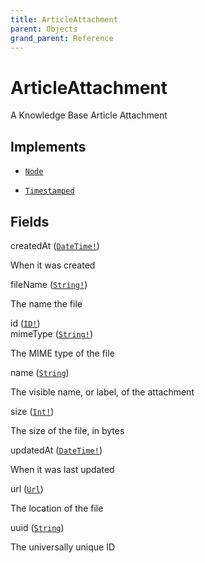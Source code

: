 ```yaml
---
title: ArticleAttachment
parent: Objects
grand_parent: Reference
---
```


# ArticleAttachment

A Knowledge Base Article Attachment

## Implements

- <code><a href="/docs/reference/interface/node">Node</a></code>

- <code><a href="/docs/reference/interface/timestamped">Timestamped</a></code>

## Fields

<div class="field-entry ">
  <span id="created_at" class="field-name anchored">createdAt (<code><a href="/docs/reference/scalar/date_time">DateTime!</a></code>)</span>

  <div class="description-wrapper">
   <p>When it was created</p>

  </div>
</div>

<div class="field-entry ">
  <span id="file_name" class="field-name anchored">fileName (<code><a href="/docs/reference/scalar/string">String!</a></code>)</span>

  <div class="description-wrapper">
   <p>The name the file</p>

  </div>
</div>

<div class="field-entry ">
  <span id="id" class="field-name anchored">id (<code><a href="/docs/reference/scalar/id">ID!</a></code>)</span>

  <div class="description-wrapper">

  </div>
</div>

<div class="field-entry ">
  <span id="mime_type" class="field-name anchored">mimeType (<code><a href="/docs/reference/scalar/string">String!</a></code>)</span>

  <div class="description-wrapper">
   <p>The MIME type of the file</p>

  </div>
</div>

<div class="field-entry ">
  <span id="name" class="field-name anchored">name (<code><a href="/docs/reference/scalar/string">String</a></code>)</span>

  <div class="description-wrapper">
   <p>The visible name,
or label,
of the attachment</p>

  </div>
</div>

<div class="field-entry ">
  <span id="size" class="field-name anchored">size (<code><a href="/docs/reference/scalar/int">Int!</a></code>)</span>

  <div class="description-wrapper">
   <p>The size of the file,
in bytes</p>

  </div>
</div>

<div class="field-entry ">
  <span id="updated_at" class="field-name anchored">updatedAt (<code><a href="/docs/reference/scalar/date_time">DateTime!</a></code>)</span>

  <div class="description-wrapper">
   <p>When it was last updated</p>

  </div>
</div>

<div class="field-entry ">
  <span id="url" class="field-name anchored">url (<code><a href="/docs/reference/scalar/url">Url</a></code>)</span>

  <div class="description-wrapper">
   <p>The location of the file</p>

  </div>
</div>

<div class="field-entry ">
  <span id="uuid" class="field-name anchored">uuid (<code><a href="/docs/reference/scalar/string">String</a></code>)</span>

  <div class="description-wrapper">
   <p>The universally unique ID</p>

  </div>
</div>

